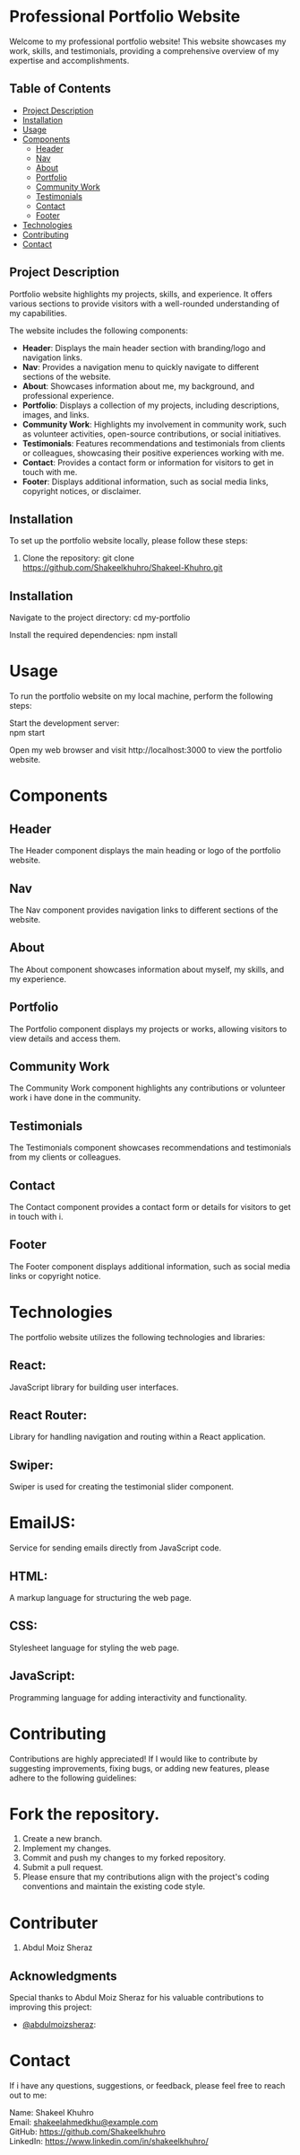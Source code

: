 # Professional Portfolio Website

Welcome to my professional portfolio website! This website showcases my work, skills, and testimonials, providing a comprehensive overview of my expertise and accomplishments.

## Table of Contents

- [Project Description](#project-description)
- [Installation](#installation)
- [Usage](#usage)
- [Components](#components)
    - [Header](#header)
    - [Nav](#nav)
    - [About](#about)
    - [Portfolio](#portfolio)
    - [Community Work](#community-work)
    - [Testimonials](#testimonials)
    - [Contact](#contact)
    - [Footer](#footer)
- [Technologies](#technologies)
- [Contributing](#contributing)
- [Contact](#contact)


## Project Description

Portfolio website highlights my projects, skills, and experience. It offers various sections to provide visitors with a well-rounded understanding of my capabilities.

The website includes the following components:

- **Header**: Displays the main header section with branding/logo and navigation links.
- **Nav**: Provides a navigation menu to quickly navigate to different sections of the website.
- **About**: Showcases information about me, my background, and professional experience.
- **Portfolio**: Displays a collection of my projects, including descriptions, images, and links.
- **Community Work**: Highlights my involvement in community work, such as volunteer activities, open-source contributions, or social initiatives.
- **Testimonials**: Features recommendations and testimonials from clients or colleagues, showcasing their positive experiences working with me.
- **Contact**: Provides a contact form or information for visitors to get in touch with me.
- **Footer**: Displays additional information, such as social media links, copyright notices, or disclaimer.

## Installation

To set up the portfolio website locally, please follow these steps:

1. Clone the repository:
   git clone https://github.com/Shakeelkhuhro/Shakeel-Khuhro.git

## Installation

Navigate to the project directory:
cd my-portfolio 

Install the required dependencies:
npm install

# Usage

To run the portfolio website on my local machine, perform the following steps:

Start the development server: <br>
npm start

Open my web browser and visit http://localhost:3000 to view the portfolio website.

# Components

## Header

The Header component displays the main heading or logo of the portfolio website.

## Nav

The Nav component provides navigation links to different sections of the website.

## About

The About component showcases information about myself, my skills, and my experience.

## Portfolio

The Portfolio component displays my projects or works, allowing visitors to view details and access them.

## Community Work

The Community Work component highlights any contributions or volunteer work i have done in the community.

## Testimonials

The Testimonials component showcases recommendations and testimonials from my clients or colleagues.

## Contact

The Contact component provides a contact form or details for visitors to get in touch with i.

## Footer

The Footer component displays additional information, such as social media links or copyright notice.

# Technologies

The portfolio website utilizes the following technologies and libraries:

## React:

JavaScript library for building user interfaces.

## React Router:

Library for handling navigation and routing within a React application.

## Swiper:

Swiper is used for creating the testimonial slider component.

# EmailJS:

Service for sending emails directly from JavaScript code.

## HTML:

A markup language for structuring the web page.

## CSS:

Stylesheet language for styling the web page.

## JavaScript:

Programming language for adding interactivity and functionality.

# Contributing

Contributions are highly appreciated! If I would like to contribute by suggesting improvements, fixing bugs, or adding new features, please adhere to the following guidelines:

# Fork the repository.

1. Create a new branch.
1. Implement my changes.
1. Commit and push my changes to my forked repository.
1. Submit a pull request.
1. Please ensure that my contributions align with the project's coding conventions and maintain the existing code style.


# Contributer
1. Abdul Moiz Sheraz

## Acknowledgments

Special thanks to Abdul Moiz Sheraz for his valuable contributions to improving this project:

- [@abdulmoizsheraz](https://github.com/abdulmoizsheraz):


# Contact

If i have any questions, suggestions, or feedback, please feel free to reach out to me:

Name: Shakeel Khuhro <br>
Email: shakeelahmedkhu@example.com <br>
GitHub: https://github.com/Shakeelkhuhro <br>
LinkedIn: https://www.linkedin.com/in/shakeelkhuhro/
